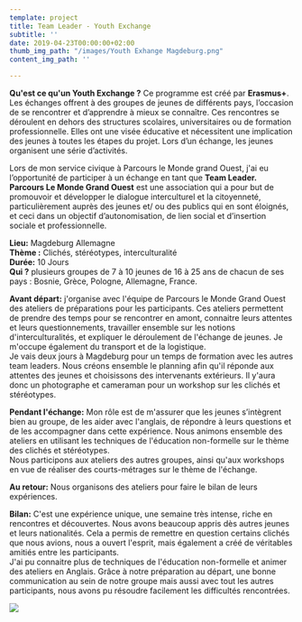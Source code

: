 ```yaml
---
template: project
title: Team Leader - Youth Exchange
subtitle: ''
date: 2019-04-23T00:00:00+02:00
thumb_img_path: "/images/Youth Exhange Magdeburg.png"
content_img_path: ''

---
```

**Qu'est ce qu'un Youth Exchange ?** Ce programme est créé par **Erasmus+**. Les échanges offrent à des groupes de jeunes de différents pays, l’occasion de se rencontrer et d’apprendre à mieux se connaître. Ces rencontres se déroulent en dehors des structures scolaires, universitaires ou de formation professionnelle. Elles ont une visée éducative et nécessitent une implication des jeunes à toutes les étapes du projet. Lors d’un échange, les jeunes organisent une série d’activités.

Lors de mon service civique à Parcours le Monde grand Ouest, j'ai eu l’opportunité de participer à un échange en tant que **Team Leader.**  
**Parcours Le Monde Grand Ouest**  est une association qui a pour but de promouvoir et développer le dialogue interculturel et la citoyenneté, particulièrement auprès des jeunes et/ ou des publics qui en sont éloignés, et ceci dans un objectif d’autonomisation, de lien social et d’insertion sociale et professionnelle.

**Lieu:** Magdeburg Allemagne  
**Thème :** Clichés, stéréotypes, interculturalité  
**Durée:** 10 Jours  
**Qui ?** plusieurs groupes de 7 à 10 jeunes de 16 à 25 ans de chacun de ses pays : Bosnie, Grèce, Pologne, Allemagne, France.

**Avant départ:** j'organise avec l'équipe de Parcours le Monde Grand Ouest des ateliers de préparations pour les participants. Ces ateliers permettent de prendre des temps pour se rencontrer en amont, connaitre leurs attentes et leurs questionnements, travailler ensemble sur les notions d'interculturalités, et expliquer le déroulement de l'échange de jeunes. Je m'occupe également du transport et de la logistique.  
Je vais deux jours à Magdeburg pour un temps de formation avec les autres team leaders. Nous créons ensemble le planning afin qu'il réponde aux attentes des jeunes et choisissons des intervenants extérieurs. Il y'aura donc un photographe et cameraman pour un workshop sur les clichés et stéréotypes.

**Pendant l'échange:** Mon rôle est de m'assurer que les jeunes s’intègrent bien au groupe, de les aider avec l'anglais, de répondre à leurs questions et de les accompagner dans cette expérience. Nous animons ensemble des ateliers en utilisant les techniques de l'éducation non-formelle sur le thème des clichés et stéréotypes.  
Nous participons aux ateliers des autres groupes, ainsi qu'aux workshops en vue de réaliser des courts-métrages sur le thème de l'échange.

**Au retour:** Nous organisons des ateliers pour faire le bilan de leurs expériences.

**Bilan:** C'est une expérience unique, une semaine très intense, riche en rencontres et découvertes. Nous avons beaucoup appris dès autres jeunes et leurs nationalités. Cela a permis de remettre en question certains clichés que nous avions, nous a ouvert l'esprit, mais également a créé de véritables amitiés entre les participants.  
J'ai pu connaitre plus de techniques de l'éducation non-formelle et animer des ateliers en Anglais. Grâce à notre préparation au départ, une bonne communication au sein de notre groupe mais aussi avec tout les autres participants, nous avons pu résoudre facilement les difficultés rencontrées.

![](/images/3C8B75F5-8759-4D13-BC80-42BBF8684E24.jpg)